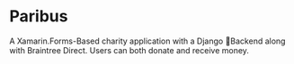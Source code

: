 # Paribus
A Xamarin.Forms-Based charity application with a Django 🐍Backend along with Braintree Direct. Users can both donate and receive money.
